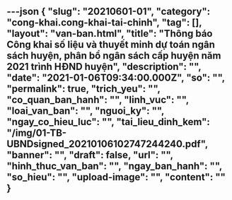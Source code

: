 ---json
{
    "slug": "20210601-01",
    "category": "cong-khai.cong-khai-tai-chinh",
    "tag": [],
    "layout": "van-ban.html",
    "title": "Thông báo Công khai số liệu và thuyết minh dự toán ngân sách huyện, phân bổ ngân sách cấp huyện năm 2021 trình HĐND huyện",
    "description": "",
    "date": "2021-01-06T09:34:00.000Z",
    "so": "",
    "permalink": true,
    "trich_yeu": "",
    "co_quan_ban_hanh": "",
    "linh_vuc": "",
    "loai_van_ban": "",
    "nguoi_ky": "",
    "ngay_co_hieu_luc": "",
    "tai_lieu_dinh_kem": "/img/01-TB-UBNDsigned_20210106102747244240.pdf",
    "banner": "",
    "draft": false,
    "url": "",
    "hinh_thuc_van_ban": "",
    "ngay_ban_hanh": "",
    "so_hieu": "",
    "upload-image": "",
    "__content__": ""
}
---
